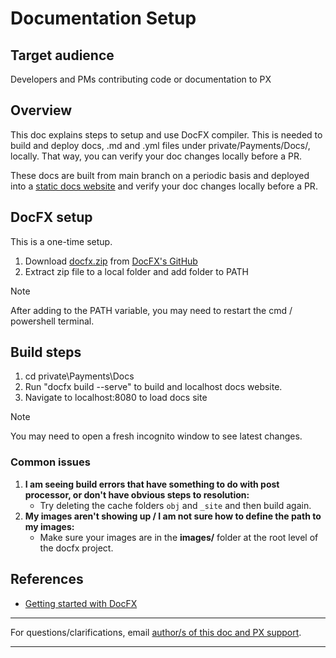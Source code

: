 # Documentation Setup

## Target audience
Developers and PMs contributing code or documentation to PX

## Overview
This doc explains steps to setup and use DocFX compiler.  This is needed to build and deploy docs, .md and .yml files under private/Payments/Docs/, locally.  That way, you can verify your doc changes locally before a PR.  

These docs are built from main branch on a periodic basis and deployed into a [static docs website](https://aka.ms/pxdocs) and verify your doc changes locally before a PR.

## DocFX setup
This is a one-time setup.  

1. Download [docfx.zip](https://github.com/dotnet/docfx/releases/download/v2.57.1/docfx.zip) from [DocFX's GitHub](https://github.com/dotnet/docfx)
2. Extract zip file to a local folder and add folder to PATH

>[!NOTE]
>After adding to the PATH variable, you may need to restart the cmd / powershell terminal.

## Build steps
1. cd private\Payments\Docs
2. Run "docfx build --serve" to build and localhost docs website.
3. Navigate to localhost:8080 to load docs site

>[!NOTE]
>You may need to open a fresh incognito window to see latest changes.

### Common issues
1. **I am seeing build errors that have something to do with post processor, or don't have obvious steps to resolution:**
    - Try deleting the cache folders `obj` and `_site` and then build again.
1. **My images aren't showing up / I am not sure how to define the path to my images:**
    - Make sure your images are in the **images/** folder at the root level of the docfx project.

## References
- [Getting started with DocFX](https://dotnet.github.io/docfx/tutorial/docfx_getting_started.html)


---
For questions/clarifications, email [author/s of this doc and PX support](mailto:kowshikpfte@microsoft.com?cc=PXSupport@microsoft.com&subject=Docs/development/doc-setup.md).

---